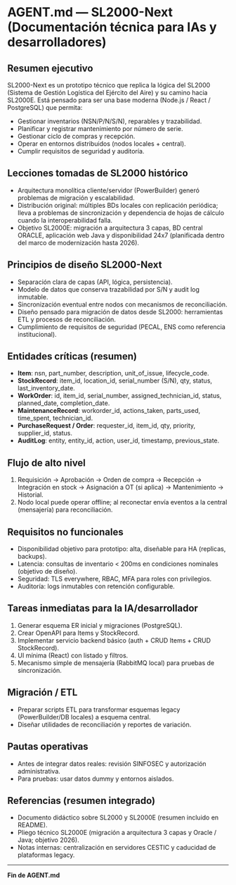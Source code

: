 # AGENT.md — SL2000-Next (Documentación técnica para IAs y desarrolladores)

## Resumen ejecutivo
SL2000-Next es un prototipo técnico que replica la lógica del SL2000 (Sistema de Gestión Logística del Ejército del Aire) y su camino hacia SL2000E. Está pensado para ser una base moderna (Node.js / React / PostgreSQL) que permita:

- Gestionar inventarios (NSN/P/N/S/N), reparables y trazabilidad.
- Planificar y registrar mantenimiento por número de serie.
- Gestionar ciclo de compras y recepción.
- Operar en entornos distribuidos (nodos locales + central).
- Cumplir requisitos de seguridad y auditoría.

## Lecciones tomadas de SL2000 histórico
- Arquitectura monolítica cliente/servidor (PowerBuilder) generó problemas de migración y escalabilidad.
- Distribución original: múltiples BDs locales con replicación periódica; lleva a problemas de sincronización y dependencia de hojas de cálculo cuando la interoperabilidad falla.
- Objetivo SL2000E: migración a arquitectura 3 capas, BD central ORACLE, aplicación web Java y disponibilidad 24x7 (planificada dentro del marco de modernización hasta 2026).

## Principios de diseño SL2000-Next
- Separación clara de capas (API, lógica, persistencia).
- Modelo de datos que conserva trazabilidad por S/N y audit log inmutable.
- Sincronización eventual entre nodos con mecanismos de reconciliación.
- Diseño pensado para migración de datos desde SL2000: herramientas ETL y procesos de reconciliación.
- Cumplimiento de requisitos de seguridad (PECAL, ENS como referencia institucional).

## Entidades críticas (resumen)
- **Item**: nsn, part_number, description, unit_of_issue, lifecycle_code.
- **StockRecord**: item_id, location_id, serial_number (S/N), qty, status, last_inventory_date.
- **WorkOrder**: id, item_id, serial_number, assigned_technician_id, status, planned_date, completion_date.
- **MaintenanceRecord**: workorder_id, actions_taken, parts_used, time_spent, technician_id.
- **PurchaseRequest / Order**: requester_id, item_id, qty, priority, supplier_id, status.
- **AuditLog**: entity, entity_id, action, user_id, timestamp, previous_state.

## Flujo de alto nivel
1. Requisición → Aprobación → Orden de compra → Recepción → Integración en stock → Asignación a OT (si aplica) → Mantenimiento → Historial.
2. Nodo local puede operar offline; al reconectar envía eventos a la central (mensajería) para reconciliación.

## Requisitos no funcionales
- Disponibilidad objetivo para prototipo: alta, diseñable para HA (replicas, backups).
- Latencia: consultas de inventario < 200ms en condiciones nominales (objetivo de diseño).
- Seguridad: TLS everywhere, RBAC, MFA para roles con privilegios.
- Auditoría: logs inmutables con retención configurable.

## Tareas inmediatas para la IA/desarrollador
1. Generar esquema ER inicial y migraciones (PostgreSQL).
2. Crear OpenAPI para Items y StockRecord.
3. Implementar servicio backend básico (auth + CRUD Items + CRUD StockRecord).
4. UI mínima (React) con listado y filtros.
5. Mecanismo simple de mensajería (RabbitMQ local) para pruebas de sincronización.

## Migración / ETL
- Preparar scripts ETL para transformar esquemas legacy (PowerBuilder/DB locales) a esquema central.
- Diseñar utilidades de reconciliación y reportes de variación.

## Pautas operativas
- Antes de integrar datos reales: revisión SINFOSEC y autorización administrativa.
- Para pruebas: usar datos dummy y entornos aislados.

## Referencias (resumen integrado)
- Documento didáctico sobre SL2000 y SL2000E (resumen incluido en README).
- Pliego técnico SL2000E (migración a arquitectura 3 capas y Oracle / Java; objetivo 2026).
- Notas internas: centralización en servidores CESTIC y caducidad de plataformas legacy.

---

**Fin de AGENT.md**
